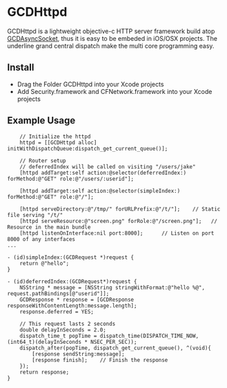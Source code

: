 GCDHttpd
========

GCDHttpd is a lightweight objective-c HTTP server framework build atop
[GCDAsyncSocket](https://github.com/robbiehanson/CocoaAsyncSocket),
thus it is easy to be embeded in iOS/OSX projects.  The underline
grand central dispatch make the multi core programming easy.

## Install

* Drag the Folder GCDHttpd into your Xcode projects
* Add Security.framework and CFNetwork.framework into your Xcode projects

## Example Usage

```
    // Initialize the httpd
    httpd = [[GCDHttpd alloc] initWithDispatchQueue:dispatch_get_current_queue()];

    // Router setup
    // deferredIndex will be called on visiting "/users/jake"
    [httpd addTarget:self action:@selector(deferredIndex:) forMethod:@"GET" role:@"/users/:userid"];

    [httpd addTarget:self action:@selector(simpleIndex:) forMethod:@"GET" role:@"/"]; 

    [httpd serveDirectory:@"/tmp/" forURLPrefix:@"/t/"];    // Static file serving "/t/"
    [httpd serveResource:@"screen.png" forRole:@"/screen.png"];   // Resource in the main bundle
    [httpd listenOnInterface:nil port:8000];      // Listen on port 8000 of any interfaces
...

- (id)simpleIndex:(GCDRequest *)request {
    return @"hello";
}

- (id)deferredIndex:(GCDRequest*)request {
    NSString * message = [NSString stringWithFormat:@"hello %@", request.pathBindings[@"userid"]];
    GCDResponse * response = [GCDResponse responseWithContentLength:message.length];
    response.deferred = YES;
    
    // This request lasts 2 seconds
    double delayInSeconds = 2.0;
    dispatch_time_t popTime = dispatch_time(DISPATCH_TIME_NOW, (int64_t)(delayInSeconds * NSEC_PER_SEC));
    dispatch_after(popTime, dispatch_get_current_queue(), ^(void){
        [response sendString:message];
        [response finish];    // Finish the response
    });
    return response;
}

```


